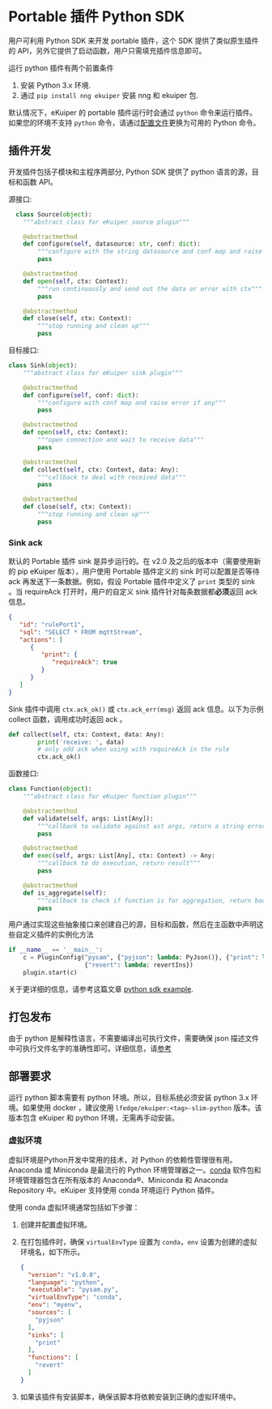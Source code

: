 # Portable 插件 Python SDK

用户可利用 Python SDK 来开发 portable 插件，这个 SDK 提供了类似原生插件的 API，另外它提供了启动函数，用户只需填充插件信息即可。

运行 python 插件有两个前置条件

1. 安装 Python 3.x 环境.
2. 通过 `pip install nng ekuiper` 安装 nng 和 ekuiper 包.

默认情况下，eKuiper 的 portable 插件运行时会通过 `python` 命令来运行插件。如果您的环境不支持 `python` 命令，请通过[配置文件](../../configuration/global_configurations.md#portable-插件配置)更换为可用的 Python 命令。

## 插件开发

开发插件包括子模块和主程序两部分, Python SDK 提供了 python 语言的源，目标和函数 API。

源接口:

```python
  class Source(object):
    """abstract class for eKuiper source plugin"""

    @abstractmethod
    def configure(self, datasource: str, conf: dict):
        """configure with the string datasource and conf map and raise error if any"""
        pass

    @abstractmethod
    def open(self, ctx: Context):
        """run continuously and send out the data or error with ctx"""
        pass

    @abstractmethod
    def close(self, ctx: Context):
        """stop running and clean up"""
        pass
```

目标接口:

```python
class Sink(object):
    """abstract class for eKuiper sink plugin"""

    @abstractmethod
    def configure(self, conf: dict):
        """configure with conf map and raise error if any"""
        pass

    @abstractmethod
    def open(self, ctx: Context):
        """open connection and wait to receive data"""
        pass

    @abstractmethod
    def collect(self, ctx: Context, data: Any):
        """callback to deal with received data"""
        pass

    @abstractmethod
    def close(self, ctx: Context):
        """stop running and clean up"""
        pass
```

### Sink ack

默认的 Portable 插件 sink 是异步运行的。在 v2.0 及之后的版本中（需要使用新的 pip eKuiper 版本），用户使用 Portable 插件定义的
sink 时可以配置是否等待 ack 再发送下一条数据。例如，假设 Portable 插件中定义了 `print` 类型的 sink 。当 requireAck
打开时，用户的自定义 sink 插件针对每条数据都**必须**返回 ack 信息。

```json
{
   "id": "rulePort1",
   "sql": "SELECT * FROM mqttStream",
   "actions": [
      {
         "print": {
            "requireAck": true
         }
      }
   ]
}
```

Sink 插件中调用 `ctx.ack_ok()` 或 `ctx.ack_err(msg)` 返回 ack 信息。以下为示例 collect 函数，调用成功时返回 ack 。

```python
def collect(self, ctx: Context, data: Any):
        print('receive: ', data)
        # only add ack when using with requireAck in the rule
        ctx.ack_ok()
```

函数接口:

```python
class Function(object):
    """abstract class for eKuiper function plugin"""

    @abstractmethod
    def validate(self, args: List[Any]):
        """callback to validate against ast args, return a string error or empty string"""
        pass

    @abstractmethod
    def exec(self, args: List[Any], ctx: Context) -> Any:
        """callback to do execution, return result"""
        pass

    @abstractmethod
    def is_aggregate(self):
        """callback to check if function is for aggregation, return bool"""
        pass
```

用户通过实现这些抽象接口来创建自己的源，目标和函数，然后在主函数中声明这些自定义插件的实例化方法

```python
if __name__ == '__main__':
    c = PluginConfig("pysam", {"pyjson": lambda: PyJson()}, {"print": lambda: PrintSink()},
                     {"revert": lambda: revertIns})
    plugin.start(c)
```

关于更详细的信息，请参考这篇文章 [python sdk example](https://github.com/lf-edge/ekuiper/tree/master/sdk/python).

## 打包发布

由于 python 是解释性语言，不需要编译出可执行文件，需要确保 json
描述文件中可执行文件名字的准确性即可。详细信息，请[参考](./overview.md#打包发布)

## 部署要求

运行 python 脚本需要有 python 环境。所以，目标系统必须安装 python 3.x 环境。如果使用 docker
，建议使用 `lfedge/ekuiper:<tag>-slim-python` 版本。该版本包含 eKuiper 和 python 环境，无需再手动安装。

### 虚拟环境

虚拟环境是Python开发中常用的技术，对 Python 的依赖性管理很有用。Anaconda 或 Miniconda 是最流行的 Python
环境管理器之一。[conda](https://conda.io/projects/conda/en/latest/index.html) 软件包和环境管理器包含在所有版本的
Anaconda®、Miniconda 和 Anaconda Repository 中。eKuiper 支持使用 conda 环境运行 Python 插件。

使用 conda 虚拟环境通常包括如下步骤：

1. 创建并配置虚拟环境。
2. 在打包插件时，确保 `virtualEnvType` 设置为 `conda`，`env` 设置为创建的虚拟环境名，如下所示。

    ```json
    {
      "version": "v1.0.0",
      "language": "python",
      "executable": "pysam.py",
      "virtualEnvType": "conda",
      "env": "myenv",
      "sources": [
        "pyjson"
      ],
      "sinks": [
        "print"
      ],
      "functions": [
        "revert"
      ]
    }
    ```

3. 如果该插件有安装脚本，确保该脚本将依赖安装到正确的虚拟环境中。
